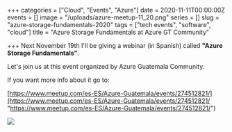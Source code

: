 +++
categories = ["Cloud", "Events", "Azure"]
date = 2020-11-11T00:00:00Z
events = []
image = "/uploads/azure-meetup-11_20.png"
series = []
slug = "azure-storage-fundamentals-2020"
tags = ["tech events", "software", "cloud"]
title = "Azure Storage Fundamentals at Azure GT Community"

+++
Next November 19th I'll be giving a webinar (in Spanish) called **"Azure Storage Fundamentals"**.

Let's join us at this event organized by Azure Guatemala Community.

If you want more info about it go to:

[https://www.meetup.com/es-ES/Azure-Guatemala/events/274512821/](https://www.meetup.com/es-ES/Azure-Guatemala/events/274512821/ "https://www.meetup.com/es-ES/Azure-Guatemala/events/274512821/")

![](/uploads/azure-meetup-11_20.png)